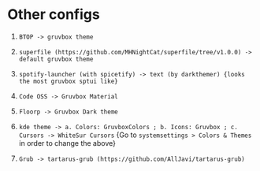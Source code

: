 # Other configs

1. `BTOP -> gruvbox theme`

2. `superfile (https://github.com/MHNightCat/superfile/tree/v1.0.0) -> default gruvbox theme`

3. `spotify-launcher (with spicetify) -> text (by darkthemer) {looks the most gruvbox sptui like}`

4. `Code OSS -> Gruvbox Material`

5. `Floorp -> Gruvbox Dark theme`

6. `kde theme -> a. Colors: GruvboxColors ; b. Icons: Gruvbox ; c. Cursors -> WhiteSur Cursors` {Go to `systemsettings > Colors & Themes` in order to change the above}

7. `Grub -> tartarus-grub (https://github.com/AllJavi/tartarus-grub)`
